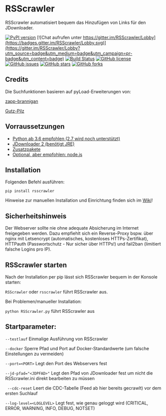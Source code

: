 #  RSScrawler

RSScrawler automatisiert bequem das Hinzufügen von Links für den JDownloader.

[![PyPI version](https://badge.fury.io/py/rsscrawler.svg)](https://badge.fury.io/py/rsscrawler)
[![Chat aufrufen unter https://gitter.im/RSScrawler/Lobby](https://badges.gitter.im/RSScrawler/Lobby.svg)](https://gitter.im/RSScrawler/Lobby?utm_source=badge&utm_medium=badge&utm_campaign=pr-badge&utm_content=badge)
[![Build Status](https://travis-ci.org/rix1337/RSScrawler.svg?branch=master)](https://travis-ci.org/rix1337/RSScrawler)
[![GitHub license](https://img.shields.io/github/license/rix1337/RSScrawler.svg)](https://github.com/rix1337/RSScrawler/blob/master/LICENSE.md)
[![GitHub issues](https://img.shields.io/github/issues/rix1337/RSScrawler.svg)](https://github.com/rix1337/RSScrawler/issues)
[![GitHub stars](https://img.shields.io/github/stars/rix1337/RSScrawler.svg)](https://github.com/rix1337/RSScrawler/stargazers)
[![GitHub forks](https://img.shields.io/github/forks/rix1337/RSScrawler.svg)](https://github.com/rix1337/RSScrawler/network)

## Credits

Die Suchfunktionen basieren auf pyLoad-Erweiterungen von:

[zapp-brannigan](https://github.com/zapp-brannigan/)

[Gutz-Pilz](https://github.com/Gutz-Pilz/pyLoad-stuff/blob/master/SJ.py)

##  Vorraussetzungen
* [Python ab 3.6 empfohlen (2.7 wird noch unterstützt)](https://www.python.org/downloads/)
* [JDownloader 2 (benötigt JRE)](http://www.jdownloader.org/jdownloader2)
* [Zusatzpakete](https://github.com/rix1337/RSScrawler/blob/master/requirements.txt)
* [Optional, aber empfohlen: node.js](https://nodejs.org/en/)

## Installation

Folgenden Befehl ausführen:

```pip install rsscrawler```

Hinweise zur manuellen Installation und Einrichtung finden sich im [Wiki](https://github.com/rix1337/RSScrawler/wiki)!

## Sicherheitshinweis

Der Webserver sollte nie ohne adequate Absicherung im Internet freigegeben werden. Dazu empfiehlt sich ein Reverse-Proxy bspw. über nginx mit Letsencrypt (automatisches, kostenloses HTTPs-Zertifikat), HTTPauth (Passwortschutz - Nur sicher über HTTPs!) und fail2ban (limitiert falsche Logins pro IP).

## RSScrawler starten

Nach der Installation per pip lässt sich RSScrawler bequem in der Konsole starten:

```RSScrawler``` oder ```rsscrawler``` führt RSScrawler aus.

Bei Problemen/manueller Installation:

```python RSScrawler.py``` führt RSScrawler aus

## Startparameter:

  ```--testlauf```                Einmalige Ausführung von RSScrawler
  
  ```--docker```                  Sperre Pfad und Port auf Docker-Standardwerte (um falsche Einstellungen zu vermeiden)

  ```--port=<PORT>```             Legt den Port des Webservers fest
  
  ```--jd-pfad="<JDPFAD>"```      Legt den Pfad von JDownloader fest um nicht die RSScrawler.ini direkt bearbeiten zu müssen

  ``` --cdc-reset```              Leert die CDC-Tabelle (Feed ab hier bereits gecrawlt) vor dem ersten Suchlauf

  ```--log-level=<LOGLEVEL>```    Legt fest, wie genau geloggt wird (CRITICAL, ERROR, WARNING, INFO, DEBUG, NOTSET)
